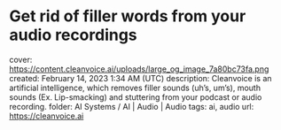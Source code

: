 # Get rid of filler words from your audio recordings

cover: https://content.cleanvoice.ai/uploads/large_og_image_7a80bc73fa.png
created: February 14, 2023 1:34 AM (UTC)
description: Cleanvoice is an artificial intelligence, which removes filler sounds (uh’s, um’s), mouth sounds (Ex. Lip-smacking) and stuttering from your podcast or audio recording.
folder: AI Systems / AI | Audio | Audio
tags: ai, audio
url: https://cleanvoice.ai